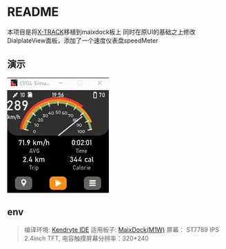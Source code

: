 # README

本项目是将[X-TRACK](https://github.com/FASTSHIFT/X-TRACK)移植到maixdock板上
同时在原UI的基础之上修改DialplateView面板，添加了一个速度仪表盘speedMeter

## 演示
![gif](https://github.com/HanYuan-1996/kendryte-lvgl/blob/simulator/screenshot.gif)

## env
>编译环境:  [Kendryte IDE](http://kendryte-ide.s3-website.cn-northwest-1.amazonaws.com.cn/)
>适用板子:  [MaixDock(M1W)](https://cn.maixpy.sipeed.com/zh/develop_kit_board/maix_dock.html)
>屏幕：     ST7789 IPS 2.4inch TFT, 电容触摸屏幕分辨率：320*240
